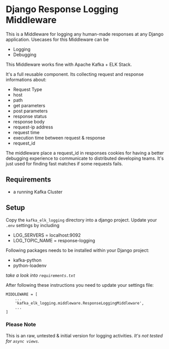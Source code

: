 # Django Response Logging Middleware
This is a Middleware for logging any human-made responses at any Django
application. Usecases for this Middleware can be
- Logging
- Debugging

This Middleware works fine with Apache Kafka + ELK Stack.

It's a full reusable component.
Its collecting request and response informations about:
- Request Type
- host
- path
- get parameters
- post parameters
- response status
- response body
- request-ip address
- request time
- execution time between request & response
- request_id

The middleware place a request_id in responses cookies for having a better
debugging experience to communicate to distributed developing teams. It's just
used for finding fast matches if some requests fails.


## Requirements
- a running Kafka Cluster


## Setup
Copy the `kafka_elk_logging` directory into a django project. Update your
`.env` settings by including
- LOG_SERVERS = localhost:9092
- LOG_TOPIC_NAME = response-logging

Following packages needs to be installed within your Django project:
- kafka-python
- python-loadenv

_take a look into `requirements.txt`_

After following these instructions you need to update your settings file:
```
MIDDLEWARE = [
    ...
    'kafka_elk_logging.middleware.ResponseLoggingMiddleware',
    ...
]
```

### Please Note
This is an raw, untested & initial version for logging activities.
_It's not tested for `async views`._
